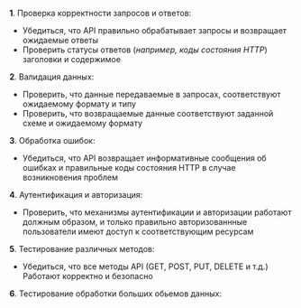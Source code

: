 **1**. Проверка корректности запросов и ответов:  
- Убедиться, что API правильно обрабатывает запросы и возвращает ожидаемые ответы
- Проверить статусы ответов (*например, коды состояния HTTP*) заголовки и содержимое

**2**. Валидация данных:   
- Проверить, что данные передаваемые в запросах, соответствуют ожидаемому формату и типу
- Проверить, что возвращаемые данные соответствуют заданной схеме и ожидаемому формату

**3**.  Обработка ошибок:  
- Убедиться, что API возвращает информативные сообщения об ошибках и правильные коды состояния HTTP в случае возникновения проблем

**4**.  Аутентификация и авторизация: 
- Проверить, что механизмы аутентификации и авторизации работают должным образом, и только правильно авторизованнные пользователи имеют доступ к соответствующим ресурсам   

**5**.  Тестирование различных методов:   
- Убедиться, что все методы API (GET, POST, PUT, DELETE и т.д.) Работают корректно и безопасно  

**6**.  Тестирование обработки больших обьемов данных:  
